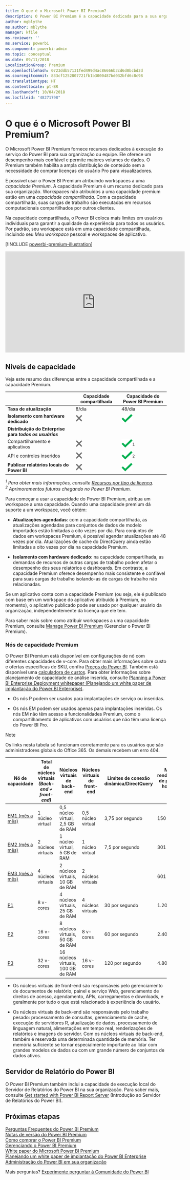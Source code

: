 ```yaml
---
title: O que é o Microsoft Power BI Premium?
description: O Power BI Premium é a capacidade dedicada para a sua organização ou equipe, oferecendo desempenho mais confiável e maiores volumes de dados sem exigir a compra de licenças por usuário.
author: mgblythe
ms.author: mblythe
manager: kfile
ms.reviewer: ''
ms.service: powerbi
ms.component: powerbi-admin
ms.topic: conceptual
ms.date: 09/11/2018
LocalizationGroup: Premium
ms.openlocfilehash: 0723ddb57131fed499d4ac86666b3cd6d8bcbd2d
ms.sourcegitcommit: 833cf1252807721fb1b3000487bd032bfd6c8c98
ms.translationtype: HT
ms.contentlocale: pt-BR
ms.lasthandoff: 10/04/2018
ms.locfileid: "48271798"
---
```

# <a name="what-is-microsoft-power-bi-premium"></a>O que é o Microsoft Power BI Premium?

O Microsoft Power BI Premium fornece recursos dedicados à execução do serviço do Power BI para sua organização ou equipe. Ele oferece um desempenho mais confiável e permite maiores volumes de dados. O Premium também habilita a ampla distribuição de conteúdo sem a necessidade de comprar licenças de usuário Pro para visualizadores.

É possível usar o Power BI Premium atribuindo workspaces a uma *capacidade Premium*. A capacidade Premium é um recurso dedicado para sua organização. Workspaces não atribuídos a uma capacidade premium estão em uma *capacidade compartilhada*. Com a capacidade compartilhada, suas cargas de trabalho são executadas em recursos computacionais compartilhados por outros clientes. 

Na capacidade compartilhada, o Power BI coloca mais limites em usuários individuais para garantir a qualidade da experiência para todos os usuários. Por padrão, seu workspace está em uma capacidade compartilhada, incluindo seu *Meu workspace* pessoal e workspaces de aplicativo.

[!INCLUDE [powerbi-premium-illustration](./includes/powerbi-premium-illustration.md)]

<iframe width="560" height="315" src="https://www.youtube.com/embed/lNQDkN0GXzU?rel=0&amp;showinfo=0" frameborder="0" allowfullscreen></iframe>

## <a name="capacity-tiers"></a>Níveis de capacidade

Veja este resumo das diferenças entre a capacidade compartilhada e a capacidade Premium.

|  | Capacidade compartilhada | Capacidade do Power BI Premium |
| --- | --- | --- |
| **Taxa de atualização** |8/dia |48/dia |
| **Isolamento com hardware dedicado** |![](media/service-premium/not-available.png "Não disponível") |![](media/service-premium/available.png "Disponível") |
| **Distribuição do Enterprise para** ***todos os usuários*** | | |
| Compartilhamento e aplicativos |![](media/service-premium/not-available.png "Não disponível") |![](media/service-premium/available.png "Disponível")<sup>1</sup> |
| API e controles inseridos |![](media/service-premium/not-available.png "Não disponível") |![](media/service-premium/available.png "Disponível")<sup>2</sup> |
| **Publicar relatórios locais do Power BI** |![](media/service-premium/not-available.png "Não disponível") |![](media/service-premium/available.png "Disponível") |

*<sup>1</sup> Para obter mais informações, consulte [Recursos por tipo de licença](service-features-license-type.md).*  
*<sup>2</sup> Aprimoramentos futuros chegando no Power BI Premium.*

Para começar a usar a capacidade do Power BI Premium, atribua um workspace a uma capacidade. Quando uma capacidade premium dá suporte a um workspace, você obtém:

* **Atualizações agendadas**: com a capacidade compartilhada, as atualizações agendadas para conjuntos de dados de modelo importados estão limitadas a oito vezes por dia. Para conjuntos de dados em workspaces Premium, é possível agendar atualizações até 48 vezes por dia. Atualizações de cache do DirectQuery ainda estão limitadas a oito vezes por dia na capacidade Premium.

* **Isolamento com hardware dedicado**: na capacidade compartilhada, as demandas de recursos de outras cargas de trabalho podem afetar o desempenho dos seus relatórios e dashboards. Em contraste, a capacidade Premium oferece desempenho mais consistente e confiável para suas cargas de trabalho isolando-as de cargas de trabalho não relacionadas.

Se um aplicativo conta com a capacidade Premium (ou seja, ele é publicado com base em um workspace do aplicativo atribuído à Premium, no momento), o aplicativo publicado pode ser usado por qualquer usuário da organização, independentemente da licença que ele tem.

Para saber mais sobre como atribuir workspaces a uma capacidade Premium, consulte [Manage Power BI Premium](service-admin-premium-manage.md) (Gerenciar o Power BI Premium).

<a name="premiumskus"/>

### <a name="premium-capacity-nodes"></a>Nós de capacidade Premium

O Power BI Premium está disponível em configurações de nó com diferentes capacidades de v-core. Para obter mais informações sobre custo e ofertas específicas de SKU, confira [Preços do Power BI](https://powerbi.microsoft.com/pricing/). Também está disponível uma [calculadora de custos](https://powerbi.microsoft.com/calculator/). Para obter informações sobre planejamento de capacidade de análise inserida, consulte [Planning a Power BI Enterprise Deployment whitepaper (Planejando um white paper de implantação do Power BI Enterprise)](https://aka.ms/pbienterprisedeploy).

* Os nós P podem ser usados para implantações de serviço ou inseridas.

* Os nós EM podem ser usados apenas para implantações inseridas. Os nós EM não têm acesso a funcionalidades Premium, como o compartilhamento de aplicativos com usuários que não têm uma licença do Power BI Pro.

>[!NOTE]
>Os links nesta tabela só funcionam corretamente para os usuários que são administradores globais do Office 365. Os demais recebem um erro 404.

| Nó de capacidade | Total de núcleos virtuais<br/>*(Back-end + front-end)* | Núcleos virtuais de back-end | Núcleos virtuais de front-end | Limites de conexão dinâmica/DirectQuery | Máx. de renderizações de página no horário de pico | Disponibilidade |
| --- | --- | --- | --- | --- | --- | --- |
| [EM1 (mês a mês)](https://portal.office.com/SubscriptionDetails?OfferId=4004702D-749C-4F74-BF47-3048F1833780&adminportal=1) |1 núcleo virtual |0,5 núcleo virtual, 2,5 GB de RAM |0,5 núcleo virtual |3,75 por segundo |150-300 |Disponível |
| [EM2 (mês a mês)](https://portal.office.com/SubscriptionDetails?OfferId=4004702D-749C-4F74-BF47-3048F1833780&adminportal=1) |2 núcleos virtuais |1 núcleo virtual, 5 GB de RAM |1 núcleo virtual |7,5 por segundo |301-600 |Disponível |
| [EM3 (mês a mês)](https://portal.office.com/SubscriptionDetails?OfferId=4004702D-749C-4F74-BF47-3048F1833780&adminportal=1) |4 núcleos virtuais |2 núcleos virtuais, 10 GB de RAM |2 núcleos virtuais | |601-1.200 |Disponível |
| [P1](https://portal.office.com/SubscriptionDetails?OfferId=b3ec5615-cc11-48de-967d-8d79f7cb0af1&adminportal=1) |8 v-cores |4 núcleos virtuais, 25 GB de RAM |4 núcleos virtuais |30 por segundo |1.201-2.400 |Disponível ([mês a mês](https://portal.office.com/SubscriptionDetails?OfferId=E4C8EDD3-74A1-4D42-A738-C647972FBE81&adminportal=1) também está disponível) |
| [P2](https://portal.office.com/SubscriptionDetails?OfferId=062F2AA7-B4BC-4B0E-980F-2072102D8605&adminportal=1) |16 v-cores |8 núcleos virtuais, 50 GB de RAM |8 v-cores |60 por segundo |2.401-4.800 |Disponível |
| [P3](https://portal.office.com/SubscriptionDetails?OfferId=40c7d673-375c-42a1-84ca-f993a524fed0&adminportal=1) |32 v-cores |16 núcleos virtuais, 100 GB de RAM |16 v-cores |120 por segundo |4.801-9.600 |Disponível |

* Os núcleos virtuais de front-end são responsáveis pelo gerenciamento de documentos de relatório, painel e serviço Web, gerenciamento de direitos de acesso, agendamento, APIs, carregamentos e downloads, e geralmente por tudo o que está relacionado à experiência do usuário.

* Os núcleos virtuais de back-end são responsáveis pelo trabalho pesado: processamento de consultas, gerenciamento de cache, execução de servidores R, atualização de dados, processamento de linguagem natural, alimentações em tempo real, renderizações de relatórios e imagens do servidor. Com os núcleos virtuais de back-end, também é reservada uma determinada quantidade de memória. Ter memória suficiente se tornar especialmente importante ao lidar com grandes modelos de dados ou com um grande número de conjuntos de dados ativos.

## <a name="power-bi-report-server"></a>Servidor de Relatório do Power BI
O Power BI Premium também inclui a capacidade de execução local do Servidor de Relatórios do Power BI na sua organização. Para saber mais, consulte [Get started with Power BI Report Server](report-server/get-started.md) (Introdução ao Servidor de Relatórios do Power BI).

## <a name="next-steps"></a>Próximas etapas
[Perguntas Frequentes do Power BI Premium](service-premium-faq.md)  
[Notas de versão do Power BI Premium](service-premium-release-notes.md)  
[Como comprar o Power BI Premium](service-admin-premium-purchase.md)  
[Gerenciando o Power BI Premium](service-admin-premium-manage.md)  
[White paper do Microsoft Power BI Premium](https://aka.ms/pbipremiumwhitepaper)  
[Planejando um white paper de implantação do Power BI Enterprise](https://aka.ms/pbienterprisedeploy)  
[Administração do Power BI em sua organização](service-admin-administering-power-bi-in-your-organization.md)  

Mais perguntas? [Experimente perguntar à Comunidade do Power BI](https://community.powerbi.com/)
